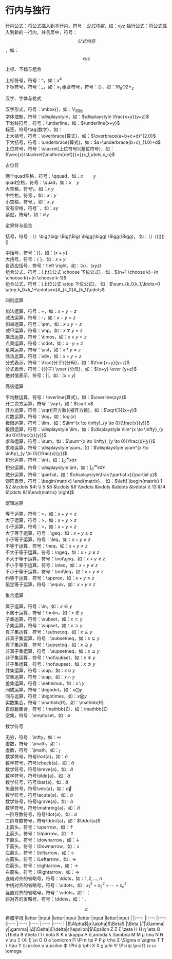 # 行内与独行  

行内公式：将公式插入到本行内，符号：$公式内容$，如：$xyz$
独行公式：将公式插入到新的一行内，并且居中，符号：$$公式内容$$，如：$$xyz$$

上标、下标与组合

上标符号，符号：^，如：$x^4$  
下标符号，符号：_，如：$x_1$
组合符号，符号：{}，如：${16}_{8}O{2+}_{2}$

汉字、字体与格式

汉字形式，符号：\mbox{}，如：$V_{\mbox{初始}}$  
字体控制，符号：\displaystyle，如：$\displaystyle \frac{x+y}{y+z}$  
下划线符号，符号：\underline，如：$\underline{x+y}$  
标签，符号\tag{数字}，如：$\tag{11}$  
上大括号，符号：\overbrace{算式}，如：$\overbrace{a+b+c+d}^{2.0}$  
下大括号，符号：\underbrace{算式}，如：$a+\underbrace{b+c}_{1.0}+d$  
上位符号，符号：\stacrel{上位符号}{基位符号}，如：$\vec{x}\stackrel{\mathrm{def}}{=}{x_1,\dots,x_n}$  

占位符  

两个quad空格，符号：\qquad，如：$x \qquad y$  
quad空格，符号：\quad，如：$x \quad y$  
大空格，符号\，如：$x \ y$  
中空格，符号\:，如：$x : y$  
小空格，符号\,，如：$x , y$  
没有空格，符号``，如：$xy$  
紧贴，符号\!，如：$x ! y$  

定界符与组合  

括号，符号：（）\big(\big) \Big(\Big) \bigg(\bigg) \Bigg(\Bigg)，
如：$（）\big(\big) \Big(\Big) \bigg(\bigg) \Bigg(\Bigg)$  

中括号，符号：[]，如：$[x+y]$  
大括号，符号：\{ \}，如：${x+y}$  
自适应括号，符号：\left \right，如：$\left(x\right)$，$\left(x{yz}\right)$  
组合公式，符号：{上位公式 \choose 下位公式}，如：${n+1 \choose k}={n \choose k}+{n \choose k-1}$  
组合公式，符号：{上位公式 \atop 下位公式}，
如：$\sum_{k_0,k_1,\ldots>0 \atop k_0+k_1+\cdots=n}A_{k_0}A_{k_1}\cdots$    

四则运算

加法运算，符号：+，如：$x+y=z$  
减法运算，符号：-，如：$x-y=z$   
加减运算，符号：\pm，如：$x \pm y=z$  
减甲运算，符号：\mp，如：$x \mp y=z$  
乘法运算，符号：\times，如：$x \times y=z$  
点乘运算，符号：\cdot，如：$x \cdot y=z$  
星乘运算，符号：\ast，如：$x \ast y=z$  
除法运算，符号：\div，如：$x \div y=z$  
分式表示，符号：\frac{分子}{分母}，如：$\frac{x+y}{y+z}$  
分式表示，符号：{分子} \voer {分母}，如：${x+y} \over {y+z}$  
绝对值表示，符号：||，如：$|x+y|$  

高级运算

平均数运算，符号：\overline{算式}，如：$\overline{xyz}$  
开二次方运算，符号：\sqrt，如：$\sqrt x$  
开方运算，符号：\sqrt[开方数]{被开方数}，如：$\sqrt[3]{x+y}$  
对数运算，符号：\log，如：$\log(x)$  
极限运算，符号：\lim，如：$\lim^{x \to \infty}_{y \to 0}{\frac{x}{y}}$  
极限运算，符号：\displaystyle \lim，如：$\displaystyle \lim^{x \to \infty}_{y \to 0}{\frac{x}{y}}$  
求和运算，符号：\sum，如：$\sum^{x \to \infty}_{y \to 0}{\frac{x}{y}}$  
求和运算，符号：\displaystyle \sum，如：$\displaystyle \sum^{x \to \infty}_{y \to 0}{\frac{x}{y}}$  
积分运算，符号：\int，如：$\int^{\infty}_{0}{xdx}$  
积分运算，符号：\displaystyle \int，如：$\displaystyle \int^{\infty}_{0}{xdx}$  
微分运算，符号：\partial，如：$\displaystyle\frac{\partial x}{\partial y}$  
矩阵表示，符号：\begin{matrix} \end{matrix}，
如：$\left[ \begin{matrix} 1 &2 &\cdots &4\ \\ 5 &6 &\cdots &8 \\\vdots &\vdots &\ddots &\vdots\ \\ 13 &14 &\cdots &16\end{matrix} \right]$  

逻辑运算

等于运算，符号：=，如：$x+y=z$  
大于运算，符号：>，如：$x+y>z$  
小于运算，符号：<，如：$x+y<z$  
大于等于运算，符号：\geq，如：$x+y \geq z$  
小于等于运算，符号：\leq，如：$x+y \leq z$  
不等于运算，符号：\neq，如：$x+y \neq z$  
不大于等于运算，符号：\ngeq，如：$x+y \ngeq z$  
不大于等于运算，符号：\not\geq，如：$x+y \not\geq z$  
不小于等于运算，符号：\nleq，如：$x+y \nleq z$  
不小于等于运算，符号：\not\leq，如：$x+y \not\leq z$  
约等于运算，符号：\approx，如：$x+y \approx z$  
恒定等于运算，符号：\equiv，如：$x+y \equiv z$  

集合运算

属于运算，符号：\in，如：$x \in y$  
不属于运算，符号：\notin，如：$x \notin y$  
子集运算，符号：\subset，如：$x \subset y$  
子集运算，符号：\supset，如：$x \supset y$  
真子集运算，符号：\subseteq，如：$x \subseteq y$  
非真子集运算，符号：\subsetneq，如：$x \subsetneq y$  
真子集运算，符号：\supseteq，如：$x \supseteq y$  
非真子集运算，符号：\supsetneq，如：$x \supsetneq y$  
非子集运算，符号：\not\subset，如：$x \not\subset y$  
非子集运算，符号：\not\supset，如：$x \not\supset y$  
并集运算，符号：\cup，如：$x \cup y$  
交集运算，符号：\cap，如：$x \cap y$  
差集运算，符号：\setminus，如：$x \setminus y$  
同或运算，符号：\bigodot，如：$x \bigodot y$  
同与运算，符号：\bigotimes，如：$x \bigotimes y$  
实数集合，符号：\mathbb{R}，如：\mathbb{R}  
自然数集合，符号：\mathbb{Z}，如：\mathbb{Z}  
空集，符号：\emptyset，如：$\emptyset$  

数学符号

无穷，符号：\infty，如：$\infty$  
虚数，符号：\imath，如：$\imath$  
虚数，符号：\jmath，如：$\jmath$  
数学符号，符号\hat{a}，如：$\hat{a}$  
数学符号，符号\check{a}，如：$\check{a}$  
数学符号，符号\breve{a}，如：$\breve{a}$  
数学符号，符号\tilde{a}，如：$\tilde{a}$  
数学符号，符号\bar{a}，如：$\bar{a}$  
矢量符号，符号\vec{a}，如：$\vec{a}$  
数学符号，符号\acute{a}，如：$\acute{a}$  
数学符号，符号\grave{a}，如：$\grave{a}$  
数学符号，符号\mathring{a}，如：$\mathring{a}$  
一阶导数符号，符号\dot{a}，如：$\dot{a}$  
二阶导数符号，符号\ddot{a}，如：$\ddot{a}$  
上箭头，符号：\uparrow，如：$\uparrow$  
上箭头，符号：\Uparrow，如：$\Uparrow$  
下箭头，符号：\downarrow，如：$\downarrow$  
下箭头，符号：\Downarrow，如：$\Downarrow$  
左箭头，符号：\leftarrow，如：$\leftarrow$  
左箭头，符号：\Leftarrow，如：$\Leftarrow$  
右箭头，符号：\rightarrow，如：$\rightarrow$  
右箭头，符号：\Rightarrow，如：$\Rightarrow$  
底端对齐的省略号，符号：\ldots，如：$1,2,\ldots,n$  
中线对齐的省略号，符号：\cdots，如：$x_1^2 + x_2^2 + \cdots + x_n^2$  
竖直对齐的省略号，符号：\vdots，如：$\vdots$  
斜对齐的省略号，符号：\ddots，如：$\ddots$  

$$\alpha$$ 
希腊字母
|letter  |input   |letter|input |letter  |input   |letter|input |
|:---:   |:---:   |:---: |:---: |:---:   |:---:   |:---: |:---: |
|$\Alpha$|$\alpha$|\alpha|$\Beta$ |\Beta |$\Gamma$|\Gamma|$\gamma$|\gamma|
|$\Delta$|\Delta|$\delta$|\delta|$\epsilon$|\epsilon|$\Epsilon
Z 	Z 	ζ 	\zeta
H 	H 	η 	\eta
Θ 	\Theta 	θ 	\theta
I 	I 	ι 	\iota
K 	K 	κ 	\kappa
Λ 	\Lambda 	λ 	\lambda
M 	M 	μ 	\mu
N 	N 	ν 	\nu
Ξ 	\Xi 	ξ 	\xi
O 	O 	ο 	\omicron
Π 	\Pi 	π 	\pi
P 	P 	ρ 	\rho
Σ 	\Sigma 	σ 	\sigma
T 	T 	τ 	\tau
Υ 	\Upsilon 	υ 	\upsilon
Φ 	\Phi 	ϕ 	\phi
X 	X 	χ 	\chi
Ψ 	\Psi 	ψ 	\psi
Ω 	\v 	ω 	\omega